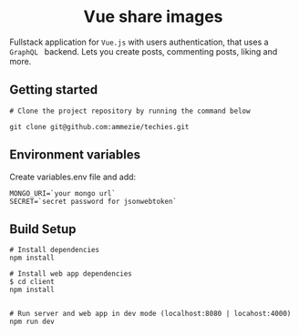 <h1 align="center">Vue share images</h1>

Fullstack application for ```Vue.js``` with users authentication, that uses a ```GraphQL ``` backend. Lets you create posts, commenting posts, liking and more.

## Getting started
```
# Clone the project repository by running the command below

git clone git@github.com:ammezie/techies.git
```

## Environment variables
Create variables.env file and add:
```
MONGO_URI=`your mongo url`
SECRET=`secret password for jsonwebtoken`
```

## Build Setup
```
# Install dependencies
npm install

# Install web app dependencies
$ cd client
npm install


# Run server and web app in dev mode (localhost:8080 | locahost:4000)
npm run dev
```